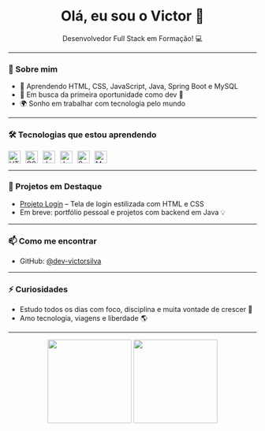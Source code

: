 <h1 align="center">Olá, eu sou o Victor 👋</h1>

<p align="center">
  Desenvolvedor Full Stack em Formação! 💻
</p>

---

### 🚀 Sobre mim

- 🧠 Aprendendo HTML, CSS, JavaScript, Java, Spring Boot e MySQL
- 🎯 Em busca da primeira oportunidade como dev 💼
- 🌍 Sonho em trabalhar com tecnologia pelo mundo

---

### 🛠️ Tecnologias que estou aprendendo

<div style="display: flex; gap: 10px;">
  <img height="25" src="https://cdn.jsdelivr.net/gh/devicons/devicon/icons/html5/html5-original.svg" alt="HTML" />
  <img height="25" src="https://cdn.jsdelivr.net/gh/devicons/devicon/icons/css3/css3-original.svg" alt="CSS" />
  <img height="25" src="https://cdn.jsdelivr.net/gh/devicons/devicon/icons/javascript/javascript-original.svg" alt="JavaScript" />
  <img height="25" src="https://cdn.jsdelivr.net/gh/devicons/devicon/icons/java/java-original.svg" alt="Java" />
  <img height="25" src="https://cdn.jsdelivr.net/gh/devicons/devicon/icons/spring/spring-original.svg" alt="Spring Boot" />
  <img height="25" src="https://cdn.jsdelivr.net/gh/devicons/devicon/icons/mysql/mysql-original.svg" alt="MySQL" />
</div>

---

### 🧪 Projetos em Destaque

- [Projeto Login](https://github.com/dev-victorsilva/projeto-login) – Tela de login estilizada com HTML e CSS
- Em breve: portfólio pessoal e projetos com backend em Java 💡

---

### 📫 Como me encontrar

- GitHub: [@dev-victorsilva](https://github.com/dev-victorsilva)

---

### ⚡ Curiosidades

- Estudo todos os dias com foco, disciplina e muita vontade de crescer 🚀
- Amo tecnologia, viagens e liberdade 🌎

---

<div align="center">
  <img height="170" src="https://github-readme-stats.vercel.app/api?username=dev-victorsilva&show_icons=true&theme=radical" />
  <img height="170" src="https://github-readme-stats.vercel.app/api/top-langs/?username=dev-victorsilva&layout=compact&theme=radical" />
</div>
